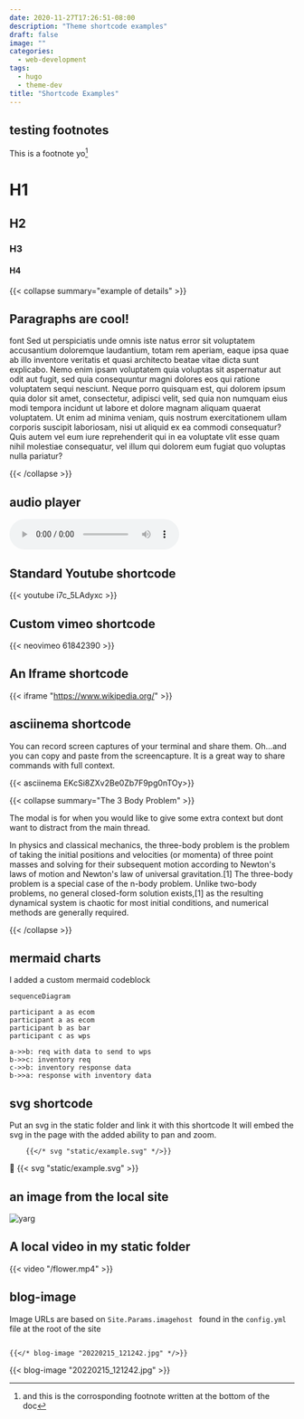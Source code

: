 ```yaml
---
date: 2020-11-27T17:26:51-08:00
description: "Theme shortcode examples"
draft: false
image: ""
categories:
  - web-development
tags:
  - hugo
  - theme-dev
title: "Shortcode Examples"
---
```


## testing footnotes

This is a footnote yo[^1]

# H1

## H2

### H3

#### H4

{{< collapse summary="example of details" >}}

## Paragraphs are cool!

font Sed ut perspiciatis unde omnis iste natus error sit voluptatem accusantium doloremque laudantium, totam rem aperiam, eaque ipsa quae ab illo inventore veritatis et quasi architecto beatae vitae dicta sunt explicabo. Nemo enim ipsam voluptatem quia voluptas sit aspernatur aut odit aut fugit, sed quia consequuntur magni dolores eos qui ratione voluptatem sequi nesciunt. Neque porro quisquam est, qui dolorem ipsum quia dolor sit amet, consectetur, adipisci velit, sed quia non numquam eius modi tempora incidunt ut labore et dolore magnam aliquam quaerat voluptatem. Ut enim ad minima veniam, quis nostrum exercitationem ullam corporis suscipit laboriosam, nisi ut aliquid ex ea commodi consequatur? Quis autem vel eum iure reprehenderit qui in ea voluptate vlit esse quam nihil molestiae consequatur, vel illum qui dolorem eum fugiat quo voluptas nulla pariatur?

{{< /collapse >}}

## audio player

<audio src='2019-12-16T13-49-53-record.wav' controls><a href='2019-12-16T13-49-53-record.wav'>audio rec</a></audio>

## Standard Youtube shortcode

{{< youtube  i7c_5LAdyxc >}}

## Custom vimeo shortcode

{{< neovimeo 61842390 >}}

## An Iframe shortcode

{{< iframe "https://www.wikipedia.org/" >}}

## asciinema shortcode

You can record screen captures of your terminal and share them. Oh...and you can copy and paste from the screencapture. It is a great way to share commands with full context.

{{< asciinema EKcSi8ZXv2Be0Zb7F9pg0nTOy>}}

{{< collapse summary="The 3 Body Problem" >}}

The modal is for when you would like to give some extra context but dont want to
distract from the main thread.

In physics and classical mechanics, the three-body problem is the problem of
taking the initial positions and velocities (or momenta) of three point masses
and solving for their subsequent motion according to Newton's laws of motion and
Newton's law of universal gravitation.[1] The three-body problem is a special
case of the n-body problem. Unlike two-body problems, no general closed-form
solution exists,[1] as the resulting dynamical system is chaotic for most
initial conditions, and numerical methods are generally required.

{{< /collapse >}}

## mermaid charts

I added a custom mermaid codeblock

```mermaid
sequenceDiagram

participant a as ecom
participant a as ecom
participant b as bar
participant c as wps

a->>b: req with data to send to wps
b->>c: inventory req
c->>b: inventory response data
b->>a: response with inventory data
```

## svg shortcode

Put an svg in the static folder and link it with this shortcode
It will embed the svg in the page with the added ability to pan and zoom.

```
    {{</* svg "static/example.svg" */>}}
```


{{< svg "static/example.svg" >}}

## an image from the local site

![yarg](/netlify-pic.png)

## A local video in my static folder

{{< video "/flower.mp4" >}}

## blog-image

Image URLs are based on `Site.Params.imagehost ` found in the `config.yml` file at the root of the site

```

{{</* blog-image "20220215_121242.jpg" */>}}
```

{{< blog-image "20220215_121242.jpg" >}}

[^1]: and this is the corrosponding footnote written at the bottom of the doc

<!--more-->
